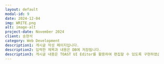```yaml
---
layout: default
modal-id: 9
date: 2024-12-04
img: WRITE.png
alt: image-alt
project-date: November 2024
client: 송현석
category: Web Development
description1: 게시글 작성 페이지입니다.
description2: 입력한 제목과 내용은 DB에 저장됩니다. 
description3: 게시글 내용은 TOAST UI Editor를 활용하여 편집할 수 있도록 구현하였습니다.
---
```

